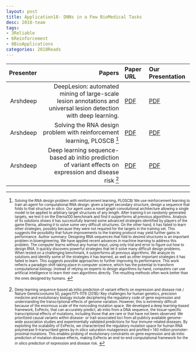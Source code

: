 ```yaml
---
layout: post
title: Application18- DNNs in a Few BioMedical Tasks
desc: 2018-team
tags:
- 3Reliable
- 6Reinforcement
- 8BioApplications
categories: 2018Reads
---
```



| Presenter | Papers | Paper URL| Our Presentation |
| -----: | ---------------------------: | :----- | :----- |
| Arshdeep |  DeepLesion: automated mining of large-scale lesion annotations and universal lesion detection with deep learning.  | [PDF](https://www.ncbi.nlm.nih.gov/pubmed/30035154) |  [PDF]({{site.baseurl}}/MoreTalksTeam/Arsh/BRAIN-07242018-BlogPostsDeepLesionChestXRay.pdf) | 
| Arshdeep | Solving the RNA design problem with reinforcement learning, PLOSCB  [^1] | [PDF](https://journals.plos.org/ploscompbiol/article?id=10.1371/journal.pcbi.1006176) |  [PDF]({{site.baseurl}}/MoreTalksTeam/Arsh/BIO-06292018-RNAReinforcement.pdf) | 
| Arshdeep | Deep learning sequence-based ab initio prediction of variant effects on expression and disease risk [^2] | [PDF](https://www.nature.com/articles/s41588-018-0160-6) |  [PDF]({{site.baseurl}}/MoreTalksTeam/Arsh/BIO-07272018-AbinitioPrediction-SeqtoGeneExp.pdf) | 


[^1]: <sub><sup> Solving the RNA design problem with reinforcement learning, PLOSCB/ We use reinforcement learning to train an agent for computational RNA design: given a target secondary structure, design a sequence that folds to that structure in silico. Our agent uses a novel graph convolutional architecture allowing a single model to be applied to arbitrary target structures of any length. After training it on randomly generated targets, we test it on the Eterna100 benchmark and find it outperforms all previous algorithms. Analysis of its solutions shows it has successfully learned some advanced strategies identified by players of the game Eterna, allowing it to solve some very difficult structures. On the other hand, it has failed to learn other strategies, possibly because they were not required for the targets in the training set. This suggests the possibility that future improvements to the training protocol may yield further gains in performance. Author summary: Designing RNA sequences that fold to desired structures is an important problem in bioengineering. We have applied recent advances in machine learning to address this problem. The computer learns without any human input, using only trial and error to figure out how to design RNA. It quickly discovers powerful strategies that let it solve many difficult design problems. When tested on a challenging benchmark, it outperforms all previous algorithms. We analyze its solutions and identify some of the strategies it has learned, as well as other important strategies it has failed to learn. This suggests possible approaches to further improving its performance. This work reflects a paradigm shift taking place in computer science, which has the potential to transform computational biology. Instead of relying on experts to design algorithms by hand, computers can use artificial intelligence to learn their own algorithms directly. The resulting methods often work better than the ones designed by humans. </sup></sub>



[^2]: <sub><sup>  Deep learning sequence-based ab initio prediction of variant effects on expression and disease risk / Nature Geneticsvolume 50, pages1171–1179 (2018)/ Key challenges for human genetics, precision medicine and evolutionary biology include deciphering the regulatory code of gene expression and understanding the transcriptional effects of genome variation. However, this is extremely difficult because of the enormous scale of the noncoding mutation space. We developed a deep learning–based framework, ExPecto, that can accurately predict, ab initio from a DNA sequence, the tissue-specific transcriptional effects of mutations, including those that are rare or that have not been observed. We prioritized causal variants within disease- or trait-associated loci from all publicly available genome-wide association studies and experimentally validated predictions for four immune-related diseases. By exploiting the scalability of ExPecto, we characterized the regulatory mutation space for human RNA polymerase II–transcribed genes by in silico saturation mutagenesis and profiled > 140 million promoter-proximal mutations. This enables probing of evolutionary constraints on gene expression and ab initio prediction of mutation disease effects, making ExPecto an end-to-end computational framework for the in silico prediction of expression and disease risk. </sup></sub>
